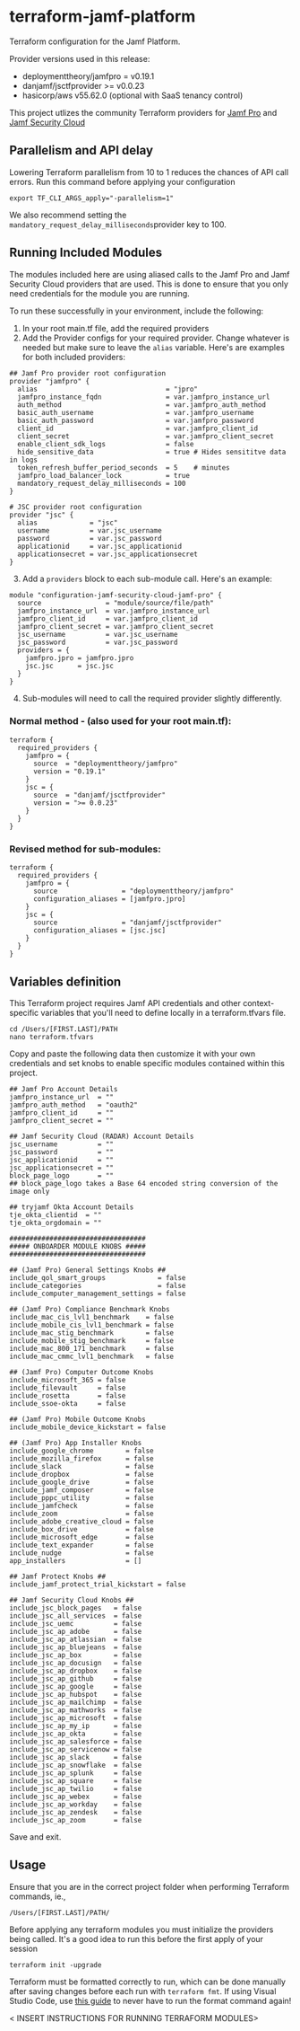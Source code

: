 # terraform-jamf-platform

Terraform configuration for the Jamf Platform.

Provider versions used in this release:

- deploymenttheory/jamfpro = v0.19.1
- danjamf/jsctfprovider >= v0.0.23
- hasicorp/aws v55.62.0 (optional with SaaS tenancy control)

This project utlizes the community Terraform providers for [Jamf Pro](https://registry.terraform.io/providers/deploymenttheory/jamfpro/latest) and [Jamf Security Cloud](https://registry.terraform.io/providers/danjamf/jsctfprovider/latest)

## Parallelism and API delay

Lowering Terraform parallelism from 10 to 1 reduces the chances of API call errors. Run this command before applying your configuration

```
export TF_CLI_ARGS_apply="-parallelism=1"
```

We also recommend setting the `mandatory_request_delay_milliseconds`provider key to 100.

## Running Included Modules

The modules included here are using aliased calls to the Jamf Pro and Jamf Security Cloud providers that are used. This is done to ensure that you only need credentials for the module you are running. 

To run these successfully in your environment, include the following:

1. In your root main.tf file, add the required providers
2. Add the Provider configs for your required provider. Change whatever is needed but make sure to leave the ```alias``` variable. Here's are examples for both included providers:
```
## Jamf Pro provider root configuration
provider "jamfpro" {
  alias                                = "jpro"
  jamfpro_instance_fqdn                = var.jamfpro_instance_url
  auth_method                          = var.jamfpro_auth_method
  basic_auth_username                  = var.jamfpro_username
  basic_auth_password                  = var.jamfpro_password
  client_id                            = var.jamfpro_client_id
  client_secret                        = var.jamfpro_client_secret
  enable_client_sdk_logs               = false
  hide_sensitive_data                  = true # Hides sensititve data in logs
  token_refresh_buffer_period_seconds  = 5    # minutes
  jamfpro_load_balancer_lock           = true
  mandatory_request_delay_milliseconds = 100
}

# JSC provider root configuration
provider "jsc" {
  alias             = "jsc"
  username          = var.jsc_username
  password          = var.jsc_password
  applicationid     = var.jsc_applicationid
  applicationsecret = var.jsc_applicationsecret
}
```
3. Add a ```providers``` block to each sub-module call. Here's an example:
```
module "configuration-jamf-security-cloud-jamf-pro" {
  source                = "module/source/file/path"
  jamfpro_instance_url  = var.jamfpro_instance_url
  jamfpro_client_id     = var.jamfpro_client_id
  jamfpro_client_secret = var.jamfpro_client_secret
  jsc_username          = var.jsc_username
  jsc_password          = var.jsc_password
  providers = {
    jamfpro.jpro = jamfpro.jpro
    jsc.jsc      = jsc.jsc
  }
}
```
4. Sub-modules will need to call the required provider slightly differently. 
### Normal method - (also used for your root main.tf):
```
terraform {
  required_providers {
    jamfpro = {
      source  = "deploymenttheory/jamfpro"
      version = "0.19.1"
    }
    jsc = {
      source  = "danjamf/jsctfprovider"
      version = ">= 0.0.23"
    }
  }
}
```
### Revised method for sub-modules:
```
terraform {
  required_providers {
    jamfpro = {
      source                = "deploymenttheory/jamfpro"
      configuration_aliases = [jamfpro.jpro]
    }
    jsc = {
      source                = "danjamf/jsctfprovider"
      configuration_aliases = [jsc.jsc]
    }
  }
}
```

## Variables definition

This Terraform project requires Jamf API credentials and other context-specific variables that you'll need to define locally in a terraform.tfvars file.

```
cd /Users/[FIRST.LAST]/PATH
nano terraform.tfvars
```

Copy and paste the following data then customize it with your own credentials and set knobs to enable specific modules contained within this project.

```
## Jamf Pro Account Details
jamfpro_instance_url  = ""
jamfpro_auth_method   = "oauth2"
jamfpro_client_id     = ""
jamfpro_client_secret = ""

## Jamf Security Cloud (RADAR) Account Details
jsc_username          = ""
jsc_password          = ""
jsc_applicationid     = ""
jsc_applicationsecret = ""
block_page_logo       = ""
## block_page_logo takes a Base 64 encoded string conversion of the image only

## tryjamf Okta Account Details
tje_okta_clientid  = ""
tje_okta_orgdomain = ""

##################################
##### ONBOARDER MODULE KNOBS #####
##################################

## (Jamf Pro) General Settings Knobs ##
include_qol_smart_groups             = false
include_categories                   = false
include_computer_management_settings = false

## (Jamf Pro) Compliance Benchmark Knobs
include_mac_cis_lvl1_benchmark    = false
include_mobile_cis_lvl1_benchmark = false
include_mac_stig_benchmark        = false
include_mobile_stig_benchmark     = false
include_mac_800_171_benchmark     = false
include_mac_cmmc_lvl1_benchmark   = false

## (Jamf Pro) Computer Outcome Knobs
include_microsoft_365 = false
include_filevault     = false
include_rosetta       = false
include_ssoe-okta     = false

## (Jamf Pro) Mobile Outcome Knobs
include_mobile_device_kickstart = false

## (Jamf Pro) App Installer Knobs
include_google_chrome        = false
include_mozilla_firefox      = false
include_slack                = false
include_dropbox              = false
include_google_drive         = false
include_jamf_composer        = false
include_pppc_utility         = false
include_jamfcheck            = false
include_zoom                 = false
include_adobe_creative_cloud = false
include_box_drive            = false
include_microsoft_edge       = false
include_text_expander        = false
include_nudge                = false
app_installers               = []

## Jamf Protect Knobs ##
include_jamf_protect_trial_kickstart = false

## Jamf Security Cloud Knobs ##
include_jsc_block_pages   = false
include_jsc_all_services  = false
include_jsc_uemc          = false
include_jsc_ap_adobe      = false
include_jsc_ap_atlassian  = false
include_jsc_ap_bluejeans  = false
include_jsc_ap_box        = false
include_jsc_ap_docusign   = false
include_jsc_ap_dropbox    = false
include_jsc_ap_github     = false
include_jsc_ap_google     = false
include_jsc_ap_hubspot    = false
include_jsc_ap_mailchimp  = false
include_jsc_ap_mathworks  = false
include_jsc_ap_microsoft  = false
include_jsc_ap_my_ip      = false
include_jsc_ap_okta       = false
include_jsc_ap_salesforce = false
include_jsc_ap_servicenow = false
include_jsc_ap_slack      = false
include_jsc_ap_snowflake  = false
include_jsc_ap_splunk     = false
include_jsc_ap_square     = false
include_jsc_ap_twilio     = false
include_jsc_ap_webex      = false
include_jsc_ap_workday    = false
include_jsc_ap_zendesk    = false
include_jsc_ap_zoom       = false

```

Save and exit.

## Usage

Ensure that you are in the correct project folder when performing Terraform commands, ie.,

```
/Users/[FIRST.LAST]/PATH/
```

Before applying any terraform modules you must initialize the providers being called. It's a good idea to run this before the first apply of your session

```
terraform init -upgrade
```

Terraform must be formatted correctly to run, which can be done manually after saving changes before each run with `terraform fmt`. If using Visual Studio Code, use [this guide](https://medium.com/nerd-for-tech/how-to-auto-format-hcl-terraform-code-in-visual-studio-code-6fa0e7afbb5e) to never have to run the format command again!

< INSERT INSTRUCTIONS FOR RUNNING TERRAFORM MODULES>
